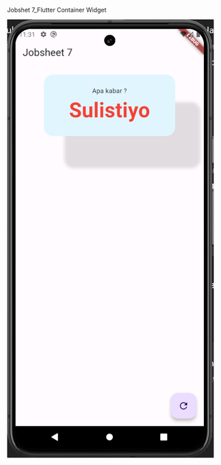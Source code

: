 Jobshet 7_Flutter Container Widget

![Jobsheet7.png](https://github.com/Sulistiyo12/Jobsheet7_FlutterContainerWidget/blob/main/Jobsheet7.png)
